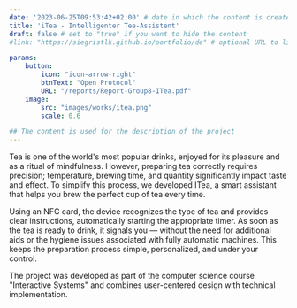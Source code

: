 ```yaml
---
date: '2023-06-25T09:53:42+02:00' # date in which the content is created - defaults to "today"
title: 'iTea - Intelligenter Tee-Assistent'
draft: false # set to "true" if you want to hide the content 
#link: "https://siegristlk.github.io/portfolio/de" # optional URL to link the logo to

params:
    button:
        icon: "icon-arrow-right"
        btnText: "Open Protocol"
        URL: "/reports/Report-Group8-ITea.pdf"
    image:
        src: "images/works/itea.png"
        scale: 0.6

## The content is used for the description of the project
---
```

Tea is one of the world's most popular drinks, enjoyed for its pleasure and as a ritual of mindfulness. However, preparing tea correctly requires precision; temperature, brewing time, and quantity significantly impact taste and effect. To simplify this process, we developed ITea, a smart assistant that helps you brew the perfect cup of tea every time.

Using an NFC card, the device recognizes the type of tea and provides clear instructions, automatically starting the appropriate timer. As soon as the tea is ready to drink, it signals you — without the need for additional aids or the hygiene issues associated with fully automatic machines. This keeps the preparation process simple, personalized, and under your control.

The project was developed as part of the computer science course "Interactive Systems" and combines user-centered design with technical implementation.